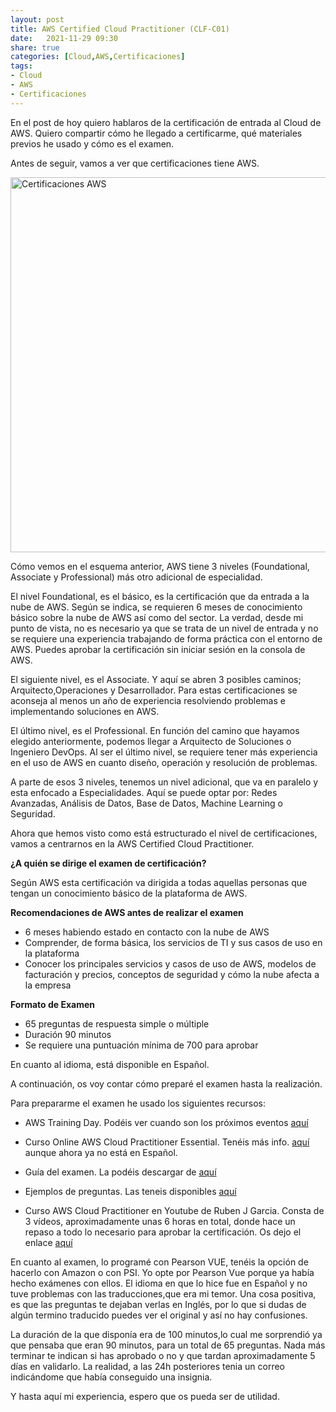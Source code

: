 ```yaml
---
layout: post
title: AWS Certified Cloud Practitioner (CLF-C01)
date:   2021-11-29 09:30
share: true
categories: [Cloud,AWS,Certificaciones]
tags: 
- Cloud
- AWS
- Certificaciones
---
```


En el post de hoy quiero hablaros de la certificación de entrada al Cloud de AWS. Quiero compartir cómo he llegado a certificarme, qué materiales previos he usado y cómo es el examen.

Antes de seguir, vamos a ver que certificaciones tiene AWS.

<img src="https://javi-rod.github.io/assets/images/20211129/Certificaciones_AWS.png" alt="Certificaciones AWS" width="600" />

Cómo vemos en el esquema anterior, AWS tiene 3 niveles (Foundational, Associate y Professional) más otro adicional de especialidad.

El nivel Foundational, es el básico, es la certificación que da entrada a la nube de AWS. Según se indica, se requieren 6 meses de conocimiento básico sobre la nube de AWS así como del sector. La verdad, desde mi punto de vista, no es necesario ya que se trata de un nivel de entrada y no se requiere una experiencia trabajando de forma práctica con el entorno de AWS. Puedes aprobar la certificación sin iniciar sesión en la consola de AWS.

El siguiente nivel, es el Associate. Y aquí se abren 3 posibles caminos; Arquitecto,Operaciones y Desarrollador. Para estas certificaciones se aconseja al menos un año de experiencia resolviendo problemas e implementando soluciones en AWS.

El último nivel, es el Professional. En función del camino que hayamos elegido anteriormente, podemos llegar a Arquitecto de Soluciones o Ingeniero DevOps. Al ser el último nivel, se requiere tener más experiencia en el uso de AWS en cuanto diseño, operación y resolución de problemas.

A parte de esos 3 niveles, tenemos un nivel adicional, que va en paralelo y esta enfocado a Especialidades. Aquí se puede optar por: Redes Avanzadas, Análisis de Datos, Base de Datos, Machine Learning o Seguridad.

Ahora que hemos visto como está estructurado el nivel de certificaciones, vamos a centrarnos en la AWS Certified Cloud Practitioner.

**¿A quién se dirige el examen de certificación?**

Según AWS esta certificación va dirigida a todas aquellas personas que tengan un conocimiento básico de la plataforma de AWS.

**Recomendaciones de AWS antes de realizar el examen**

- 6 meses habiendo estado en contacto con la nube de AWS
- Comprender, de forma básica, los servicios de TI y sus casos de uso en la plataforma
- Conocer los principales servicios y casos de uso de AWS, modelos de facturación y precios, conceptos de seguridad y cómo la nube afecta a la empresa

**Formato de Examen**

- 65 preguntas de respuesta simple o múltiple
- Duración 90 minutos
- Se requiere una puntuación mínima de 700 para aprobar

En cuanto al idioma, está disponible en Español.

A continuación, os voy contar cómo preparé el examen hasta la realización.

Para prepararme el examen he usado los siguientes recursos:

- AWS Training Day. Podéis ver cuando son los próximos eventos [aquí](https://aws.amazon.com/es/training/events/?get-certified-vilt-courses-cards.sort-by=item.additionalFields.startDateSort&get-certified-vilt-courses-cards.sort-order=asc&awsf.get-certified-vilt-courses-type=*all&awsf.get-certified-vilt-courses-series=series%23aws-certification-exam-readiness&awsf.get-certified-vilt-audience=*all&awsf.get-certified-vilt-locations=*all&awsf.get-certified-vilt-countries=*all&awsf.get-certified-vilt-languages=*all&awsf.get-certified-vilt-courses-level=level%23100&awsf.get-certified-vilt-courses-tech-category=*all&cp=sec&sec=prep)

- Curso Online AWS Cloud Practitioner Essential. Tenéis más info. [aquí](https://explore.skillbuilder.aws/learn/course/external/view/elearning/134/aws-cloud-practitioner-essentials?dt=tile&tile=fdt) aunque ahora ya no está en Español.

- Guía del examen. La podéis descargar de [aquí](https://d1.awsstatic.com/es_ES/training-and-certification/docs-cloud-practitioner/AWS-Certified-Cloud-Practitioner_Exam-Guide.pdf)

- Ejemplos de preguntas. Las teneis disponibles [aquí](https://d1.awsstatic.com/es_ES/training-and-certification/docs-cloud-practitioner/AWS-Certified-Cloud-Practitioner_Sample-Questions.pdf)

- Curso AWS Cloud Practitioner en Youtube de Ruben J Garcia. Consta de 3 vídeos, aproximadamente unas 6 horas en total, donde hace un repaso a todo lo necesario para aprobar la certificación. Os dejo el enlace [aquí](https://www.youtube.com/playlist?list=PLGANiJnCt6o2tuT4m22DtBpSb26hC05-c)

En cuanto al examen, lo programé con Pearson VUE, tenéis la opción de hacerlo con Amazon o con PSI. Yo opte por Pearson Vue porque ya había hecho exámenes con ellos. El idioma en que lo hice fue en Español y no tuve problemas con las traducciones,que era mi temor. Una cosa positiva, es que las preguntas te dejaban verlas en Inglés, por lo que si dudas de algún termino traducido puedes ver el original y así no hay confusiones.

La duración de la que disponía era de 100 minutos,lo cual me sorprendió ya que pensaba que eran 90 minutos, para un total de 65 preguntas. Nada más terminar te indican si has aprobado o no y que tardan aproximadamente 5 días en validarlo. La realidad, a las 24h posteriores tenia un correo indicándome que había conseguido una insignia.

Y hasta aquí mi experiencia, espero que os pueda ser de utilidad.
